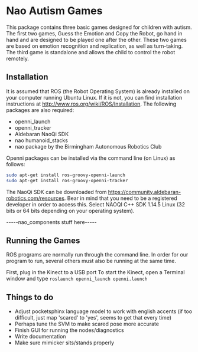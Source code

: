 Nao Autism Games
================

This package contains three basic games designed for children with autism. The first two games, Guess the Emotion and Copy the Robot, go hand in hand and are designed to be played one after the other. These two games are based on emotion recognition and replication, as well as turn-taking. The third game is standalone and allows the child to control the robot remotely.

Installation
------------

It is assumed that ROS (the Robot Operating System) is already installed on your computer running Ubuntu Linux. If it is not, you can find installation instructions at http://www.ros.org/wiki/ROS/Installation. The following packages are also required:

+ openni_launch
+ openni_tracker
+ Aldebaran NaoQi SDK
+ nao humanoid_stacks
+ nao package by the Birmingham Autonomous Robotics Club

Openni packages can be installed via the command line (on Linux) as follows:
```bash
sudo apt-get install ros-groovy-openni-launch 
sudo apt-get install ros-groovy-openni-tracker
```

The NaoQi SDK can be downloaded from https://community.aldebaran-robotics.com/resources. Bear in mind that you need to be a registered developer in order to access this. Select NAOQI C++ SDK 1.14.5 Linux (32 bits or 64 bits depending on your operating system).

-----nao_components stuff here-----

Running the Games
-----------------

ROS programs are normally run through the command line. In order for our program to run, several others must also be running at the same time.

First, plug in the Kinect to a USB port
To start the Kinect, open a Terminal window and type `roslaunch openni_launch openni.launch`




Things to do
------------

+ Adjust pocketsphinx language model to work with english accents (if too difficult, just map 'scared' to 'yes', seems to get that every time)
+ Perhaps tune the SVM to make scared pose more accurate
+ Finish GUI for running the nodes/diagnostics
+ Write documentation
+ Make sure mimicker sits/stands properly
